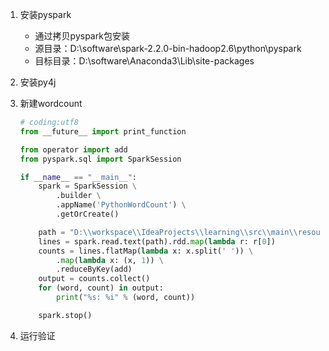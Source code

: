 1. 安装pyspark

   - 通过拷贝pyspark包安装
   - 源目录：D:\software\spark-2.2.0-bin-hadoop2.6\python\pyspark
   - 目标目录：D:\software\Anaconda3\Lib\site-packages

2. 安装py4j

3. 新建wordcount

   ```python
   # coding:utf8
   from __future__ import print_function
   
   from operator import add
   from pyspark.sql import SparkSession
   
   if __name__ == "__main__":
       spark = SparkSession \
           .builder \
           .appName('PythonWordCount') \
           .getOrCreate()
   
       path = "D:\\workspace\\IdeaProjects\\learning\\src\\main\\resources\\word_count.txt"
       lines = spark.read.text(path).rdd.map(lambda r: r[0])
       counts = lines.flatMap(lambda x: x.split(' ')) \
           .map(lambda x: (x, 1)) \
           .reduceByKey(add)
       output = counts.collect()
       for (word, count) in output:
           print("%s: %i" % (word, count))
   
       spark.stop()
   ```

4. 运行验证
